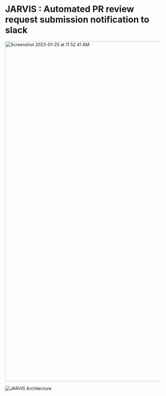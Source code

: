 # JARVIS : Automated PR review request submission notification to slack

<img width="1098" alt="Screenshot 2023-01-25 at 11 52 41 AM" src="https://user-images.githubusercontent.com/92161034/214494733-9ae5c3da-c2e7-49b9-9a00-7b29b4b6c9ef.png">

![JARVIS Architecture](https://user-images.githubusercontent.com/32489487/214539015-e9bdacbf-df35-4a9d-a8d0-1209bf59d34e.jpg)
